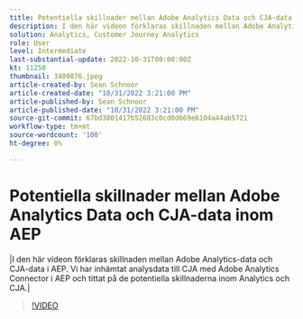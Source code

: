 ```yaml
---
title: Potentiella skillnader mellan Adobe Analytics Data och CJA-data inom AEP
description: I den här videon förklaras skillnaden mellan Adobe Analytics-data och CJA-data i AEP. Vi har inhämtat analysdata till CJA med Adobe Analytics Connector i AEP och tittat på de potentiella skillnaderna inom Analytics och CJA.
solution: Analytics, Customer Journey Analytics
role: User
level: Intermediate
last-substantial-update: 2022-10-31T00:00:00Z
kt: 11250
thumbnail: 3409876.jpeg
article-created-by: Sean Schnoor
article-created-date: "10/31/2022 3:21:00 PM"
article-published-by: Sean Schnoor
article-published-date: "10/31/2022 3:21:00 PM"
source-git-commit: 67bd3801417b52683c0cd0d669e6104a44ab5721
workflow-type: tm+mt
source-wordcount: '100'
ht-degree: 0%

---
```



# Potentiella skillnader mellan Adobe Analytics Data och CJA-data inom AEP

|I den här videon förklaras skillnaden mellan Adobe Analytics-data och CJA-data i AEP. Vi har inhämtat analysdata till CJA med Adobe Analytics Connector i AEP och tittat på de potentiella skillnaderna inom Analytics och CJA.|

>[!VIDEO](https://video.tv.adobe.com/v/3409876/?quality=12&learn=on)
